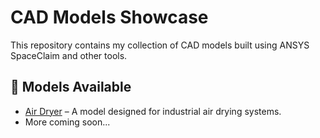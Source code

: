 # CAD Models Showcase

This repository contains my collection of CAD models built using ANSYS SpaceClaim and other tools.

## 📂 Models Available

- [Air Dryer](Air%20Dryer) – A model designed for industrial air drying systems.
- More coming soon...
